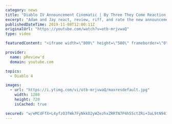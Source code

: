 ```yaml
---
category: news
title: "Diablo IV Announcement Cinematic | By Three They Come Reaction / Review / Rating"
excerpt: "Adam and Jay react, review, riff, and rate the new announcement cinematic everyone wanted to see last year at Blizzcon, Diablo IV 'By Three They Come'."
publishedDateTime: 2019-11-08T12:00:11Z
originalUrl: "https://youtube.com/watch?v=otb-mrjvwaQ"
type: video

featuredContent: "<iframe width=\"800\" height=\"500\" frameborder=\"0\" src=\"https://www.youtube.com/embed/otb-mrjvwaQ\" allow=\"accelerometer; autoplay; encrypted-media; gyroscope; picture-in-picture\" allowfullscreen></iframe>"

provider:
  name: pReview'd
  domain: youtube.com

topics:
  - Diablo 4

images:
  - url: "https://i.ytimg.com/vi/otb-mrjvwaQ/maxresdefault.jpg"
    width: 1280
    height: 720
    isCached: true

secured: "w/eMCdFfX+L4yfzO3fWk7FyNkkO2yWZezhxZRRTN7P4h55ctZRi+3aL9tN9411lVjX9QKchH2lqUlRG0+P/fGfpFVQc/B92zz9W/iD5yiaJclXUVBkfRuAGtmsgM/rSy87hriKk1h9EPOvHDfJGMv4gw2IgMyWYZAn/rXxGU62yjTUG82kX72JysAUS83/QuJhueOKLFLlqV4RO6jL5R0WzSE+ivb7jgkFaDE7GZCD02sQczbkdAI5/msL9g6D08yLG5Ae8GZx1kgBF6WmUrVRERLwjrc15sEC8eD2DHpreS3oNq5u8sSWpaLAyz6A+At5t9WvTPUkwF8FSeMUU3exeHrE8RjWtLPIuwwaXdvQ/xlnEJhg+1ri4mnPfRD1bxdvIGfhLfq3/udNu05XtW/wrxXAIhdnPQWcGxlMRwl5W9QqvyDAODoR7M9jqtAqWg;nrce+1GOC/Nao72DJ+Ek6w=="
---
```


